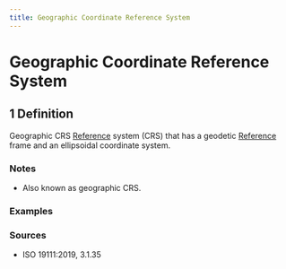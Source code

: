 ```yaml
---
title: Geographic Coordinate Reference System
---
```


# Geographic Coordinate Reference System

## 1 Definition

Geographic CRS [Reference](../reference) system (CRS) that has a geodetic [Reference](../reference) frame and an ellipsoidal coordinate system.

### Notes 

- Also known as geographic CRS.

### Examples 

### Sources
- ISO 19111:2019, 3.1.35
